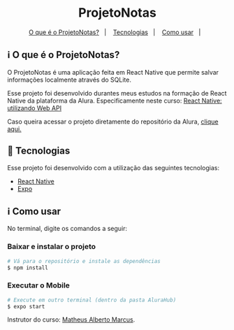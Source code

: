 <h1 align="center"> 
	ProjetoNotas 
</h1>

<p align="center">
  <a href="#information_source-o-que-é-o-projetonotas">O que é o ProjetoNotas?</a>&nbsp;&nbsp;&nbsp;|&nbsp;&nbsp;&nbsp;
  <a href="#rocket-Tecnologias">Tecnologias</a>&nbsp;&nbsp;&nbsp;|&nbsp;&nbsp;&nbsp;
  <a href="#information_source-como-usar">Como usar</a>&nbsp;&nbsp;&nbsp;|&nbsp;&nbsp;&nbsp;
</p>

## :information_source: O que é o ProjetoNotas?

O ProjetoNotas é uma aplicação feita em React Native que permite salvar informações localmente através do SQLite.

Esse projeto foi desenvolvido durantes meus estudos na formação de React Native da plataforma da Alura. Especificamente neste curso:
<a href="https://www.alura.com.br/curso-online-react-native-informacoes-localmente">React Native: utilizando Web API</a>

Caso queira acessar o projeto diretamente do repositório da Alura, <a href="https://github.com/alura-cursos/salvandoLocalmente/tree/aula4">clique aqui.</a>


## :rocket: Tecnologias

Esse projeto foi desenvolvido com a utilização das seguintes tecnologias:
- [React Native][rn]
- [Expo][expo]

## :information_source: Como usar

No terminal, digite os comandos a seguir:

### Baixar e instalar o projeto

```bash
# Vá para o repositório e instale as dependências
$ npm install
```

### Executar o Mobile

```bash
# Execute em outro terminal (dentro da pasta AluraHub)
$ expo start
```


Instrutor do curso: [Matheus Alberto Marcus](https://www.linkedin.com/in/matheus-alberto-marcus/?original_referer=https%3A%2F%2Fwww.alura.com.br%2F). 

[nodejs]: https://nodejs.org/
[expo]: https://docs.expo.dev/
[rn]: https://facebook.github.io/react-native/